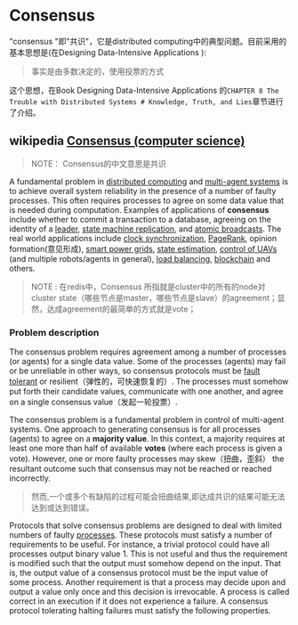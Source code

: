# Consensus 

"consensus "即"共识"，它是distributed computing中的典型问题。目前采用的基本思想是(在Designing Data-Intensive Applications ):

> 事实是由多数决定的，使用投票的方式

这个思想，在Book Designing Data-Intensive Applications 的`CHAPTER 8 The Trouble with Distributed Systems # Knowledge, Truth, and Lies`章节进行了介绍。

## wikipedia [Consensus (computer science)](https://en.wikipedia.org/wiki/Consensus_(computer_science))

> NOTE： Consensus的中文意思是共识

A fundamental problem in [distributed computing](https://en.wikipedia.org/wiki/Distributed_computing) and [multi-agent systems](https://en.wikipedia.org/wiki/Multi-agent_system) is to achieve overall system reliability in the presence of a number of faulty processes. This often requires processes to agree on some data value that is needed during computation. Examples of applications of **consensus** include whether to commit a transaction to a database, agreeing on the identity of a [leader](https://en.wikipedia.org/wiki/Leader_election), [state machine replication](https://en.wikipedia.org/wiki/State_machine_replication), and [atomic broadcasts](https://en.wikipedia.org/wiki/Atomic_broadcast). The real world applications include [clock synchronization](https://en.wikipedia.org/wiki/Clock_synchronization), [PageRank](https://en.wikipedia.org/wiki/PageRank), opinion formation(意见形成), [smart power grids](https://en.wikipedia.org/wiki/Smart_grid), [state estimation](https://en.wikipedia.org/wiki/State_estimation), [control of UAVs](https://en.wikipedia.org/wiki/Unmanned_aerial_vehicle) (and multiple robots/agents in general), [load balancing](https://en.wikipedia.org/wiki/Load_balancing_(computing)), [blockchain](https://en.wikipedia.org/wiki/Blockchain) and others.

> NOTE : 在redis中，Consensus 所指就是cluster中的所有的node对cluster state（哪些节点是master，哪些节点是slave）的agreement；显然，达成agreement的最简单的方式就是vote；

### Problem description

The consensus problem requires agreement among a number of processes (or agents) for a single data value. Some of the processes (agents) may fail or be unreliable in other ways, so consensus protocols must be [fault tolerant](https://en.wikipedia.org/wiki/Fault_tolerant) or resilient（弹性的，可快速恢复的）. The processes must somehow put forth their candidate values, communicate with one another, and agree on a single consensus value（发起一轮投票）.

The consensus problem is a fundamental problem in control of multi-agent systems. One approach to generating consensus is for all processes (agents) to agree on a **majority value**. In this context, a majority requires at least one more than half of available **votes** (where each process is given a vote). However, one or more faulty processes may skew（扭曲，歪斜） the resultant outcome such that consensus may not be reached or reached incorrectly.

> 然而,一个或多个有缺陷的过程可能会扭曲结果,即达成共识的结果可能无法达到或达到错误。

Protocols that solve consensus problems are designed to deal with limited numbers of faulty [processes](https://en.wikipedia.org/wiki/Process_(computing)). These protocols must satisfy a number of requirements to be useful. For instance, a trivial protocol could have all processes output binary value 1. This is not useful and thus the requirement is modified such that the output must somehow depend on the input. That is, the output value of a consensus protocol must be the input value of some process. Another requirement is that a process may decide upon and output a value only once and this decision is irrevocable. A process is called correct in an execution if it does not experience a failure. A consensus protocol tolerating halting failures must satisfy the following properties.

